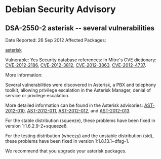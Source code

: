 
Debian Security Advisory
========================


DSA-2550-2 asterisk -- several vulnerabilities
----------------------------------------------



Date Reported:
26 Sep 2012
Affected Packages:

[asterisk](https://packages.debian.org/src:asterisk)

Vulnerable:
Yes
Security database references:
In Mitre's CVE dictionary: [CVE-2012-2186](https://security-tracker.debian.org/tracker/CVE-2012-2186), [CVE-2012-3812](https://security-tracker.debian.org/tracker/CVE-2012-3812), [CVE-2012-3863](https://security-tracker.debian.org/tracker/CVE-2012-3863), [CVE-2012-4737](https://security-tracker.debian.org/tracker/CVE-2012-4737).  

More information:

Several vulnerabilities were discovered in Asterisk, a PBX and telephony
toolkit, allowing privilege escalation in the Asterisk Manager, denial of
service or privilege escalation.


More detailed information can be found in the Asterisk advisories:
[AST-2012-010](http://downloads.asterisk.org/pub/security/AST-2012-010.html),
[AST-2012-011](http://downloads.asterisk.org/pub/security/AST-2012-011.html),
[AST-2012-012](http://downloads.asterisk.org/pub/security/AST-2012-012.html), and
[AST-2012-013](http://downloads.asterisk.org/pub/security/AST-2012-013.html).



For the stable distribution (squeeze), these problems have been fixed in
version 1:1.6.2.9-2+squeeze8.


For the testing distribution (wheezy) and the unstable distribution (sid),
these problems have been fixed in version 1:1.8.13.1~dfsg-1.


We recommend that you upgrade your asterisk packages.





